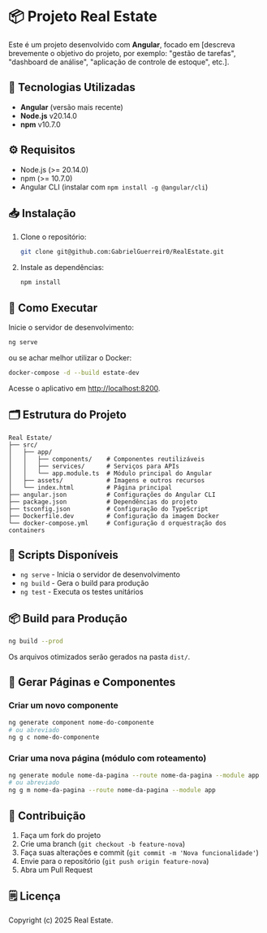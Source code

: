 # 📦 Projeto Real Estate

Este é um projeto desenvolvido com **Angular**, focado em [descreva brevemente o objetivo do projeto, por exemplo: "gestão de tarefas", "dashboard de análise", "aplicação de controle de estoque", etc.].

## 🚀 Tecnologias Utilizadas

- **Angular** (versão mais recente)
- **Node.js** v20.14.0
- **npm** v10.7.0

## ⚙️ Requisitos

- Node.js (>= 20.14.0)
- npm (>= 10.7.0)
- Angular CLI (instalar com `npm install -g @angular/cli`)

## 📥 Instalação

1. Clone o repositório:
   ```bash
   git clone git@github.com:GabrielGuerreir0/RealEstate.git
   ```
2. Instale as dependências:
   ```bash
   npm install
   ```

## 🚀 Como Executar

Inicie o servidor de desenvolvimento:

```bash
ng serve
```

ou se achar melhor utilizar o Docker:

```bash
docker-compose -d --build estate-dev
```

Acesse o aplicativo em [http://localhost:8200](http://localhost:8200).

## 🗂️ Estrutura do Projeto

```
Real Estate/
├── src/
│   ├── app/
│   │   ├── components/    # Componentes reutilizáveis
│   │   ├── services/      # Serviços para APIs
│   │   └── app.module.ts  # Módulo principal do Angular
│   ├── assets/            # Imagens e outros recursos
│   └── index.html         # Página principal
├── angular.json           # Configurações do Angular CLI
├── package.json           # Dependências do projeto
├── tsconfig.json          # Configuração do TypeScript
├── Dockerfile.dev         # Configuração da imagem Docker
└── docker-compose.yml     # Configuração d orquestração dos containers
```

## 📝 Scripts Disponíveis

- `ng serve` - Inicia o servidor de desenvolvimento
- `ng build` - Gera o build para produção
- `ng test` - Executa os testes unitários

## 📦 Build para Produção

```bash
ng build --prod
```

Os arquivos otimizados serão gerados na pasta `dist/`.

## 📄 Gerar Páginas e Componentes

### Criar um novo componente

```bash
ng generate component nome-do-componente
# ou abreviado
ng g c nome-do-componente
```

### Criar uma nova página (módulo com roteamento)

```bash
ng generate module nome-da-pagina --route nome-da-pagina --module app
# ou abreviado
ng g m nome-da-pagina --route nome-da-pagina --module app
```

## 🤝 Contribuição

1. Faça um fork do projeto
2. Crie uma branch (`git checkout -b feature-nova`)
3. Faça suas alterações e commit (`git commit -m 'Nova funcionalidade'`)
4. Envie para o repositório (`git push origin feature-nova`)
5. Abra um Pull Request

## 🗒️ Licença

Copyright (c) 2025 Real Estate.
